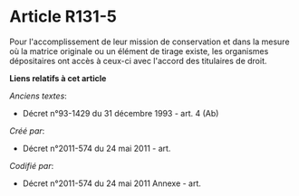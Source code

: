 # Article R131-5

Pour l'accomplissement de leur mission de conservation et dans la mesure où la matrice originale ou un élément de tirage
existe, les organismes dépositaires ont accès à ceux-ci avec l'accord des titulaires de droit.

**Liens relatifs à cet article**

_Anciens textes_:

  - Décret n°93-1429 du 31 décembre 1993 - art. 4 (Ab)

_Créé par_:

  - Décret n°2011-574 du 24 mai 2011  - art.

_Codifié par_:

  - Décret n°2011-574 du 24 mai 2011 Annexe - art.
